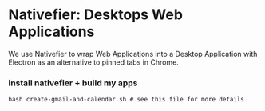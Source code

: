 # Nativefier: Desktops Web Applications

We use Nativefier to wrap Web Applications into a Desktop Application with Electron as an alternative to pinned tabs in Chrome.

### install nativefier + build my apps
```
bash create-gmail-and-calendar.sh # see this file for more details
```
